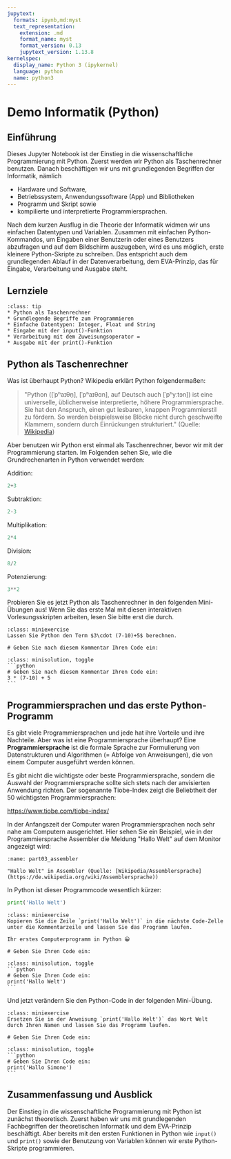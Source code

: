 ```yaml
---
jupytext:
  formats: ipynb,md:myst
  text_representation:
    extension: .md
    format_name: myst
    format_version: 0.13
    jupytext_version: 1.13.8
kernelspec:
  display_name: Python 3 (ipykernel)
  language: python
  name: python3
---
```


# Demo Informatik (Python) 

## Einführung

Dieses Jupyter Notebook ist der Einstieg in die wissenschaftliche Programmierung
mit Python. Zuerst werden wir Python als Taschenrechner benutzen. Danach
beschäftigen wir uns mit grundlegenden Begriffen der Informatik, nämlich

* Hardware und Software,
* Betriebssystem, Anwendungssoftware (App) und Bibliotheken
* Programm und Skript sowie
* kompilierte und interpretierte Programmiersprachen.

Nach dem kurzen Ausflug in die Theorie der Informatik widmen wir uns einfachen
Datentypen und Variablen. Zusammen mit einfachen Python-Kommandos, um Eingaben
einer Benutzerin oder eines Benutzers abzufragen und auf dem Bildschirm
auszugeben, wird es uns möglich, erste kleinere Python-Skripte zu schreiben.
Das entspricht auch dem grundlegenden Ablauf in der Datenverarbeitung, dem
EVA-Prinzip, das für Eingabe, Verarbeitung und Ausgabe steht.

## Lernziele

```{admonition} Lernziele
:class: tip
* Python als Taschenrechner
* Grundlegende Begriffe zum Programmieren
* Einfache Datentypen: Integer, Float und String
* Eingabe mit der input()-Funktion
* Verarbeitung mit dem Zuweisungsoperator =
* Ausgabe mit der print()-Funktion
```

## Python als Taschenrechner

Was ist überhaupt Python? Wikipedia erklärt Python folgendermaßen: 

> "Python ([ˈpʰaɪθn̩], [ˈpʰaɪθɑn], auf Deutsch auch [ˈpʰyːtɔn]) ist eine
  universelle, üblicherweise interpretierte, höhere Programmiersprache. Sie hat
  den Anspruch, einen gut lesbaren, knappen Programmierstil zu fördern. So
  werden beispielsweise Blöcke nicht durch geschweifte Klammern, sondern durch
  Einrückungen strukturiert." 
  (Quelle: [Wikipedia](https://de.wikipedia.org/wiki/Python_(Programmiersprache)))

Aber benutzen wir Python erst einmal als Taschenrechner, bevor wir mit der
Programmierung starten. Im Folgenden sehen Sie, wie die Grundrechenarten in
Python verwendet werden:

Addition:

```python
2+3
```

Subtraktion:

```python
2-3
```

Multiplikation:

```python
2*4
```

Division:

```python
8/2
```

Potenzierung:

```python
3**2
```

Probieren Sie es jetzt Python als Taschenrechner in den folgenden Mini-Übungen
aus! Wenn Sie das erste Mal mit diesen interaktiven Vorlesungsskripten arbeiten,
lesen Sie bitte erst die [](usage) durch.


```{admonition} Mini-Übung
:class: miniexercise
Lassen Sie Python den Term $3\cdot (7-10)+5$ berechnen. 
```
```{code-cell} ipython3
# Geben Sie nach diesem Kommentar Ihren Code ein:
```
````{admonition} Lösung
:class: minisolution, toggle
```python
# Geben Sie nach diesem Kommentar Ihren Code ein:
3 * (7-10) + 5
```
````



## Programmiersprachen und das erste Python-Programm

Es gibt viele Programmiersprachen und jede hat ihre Vorteile und ihre Nachteile.
Aber was ist eine Programmiersprache überhaupt? Eine **Programmiersprache** ist
die formale Sprache zur Formulierung von Datenstrukturen und Algorithmen (=
Abfolge von Anweisungen), die von einem Computer ausgeführt werden können. 

Es gibt nicht die wichtigste oder beste Programmiersprache, sondern die Auswahl
der Programmiersprache sollte sich stets nach der anvisierten Anwendung richten.
Der sogenannte Tiobe-Index zeigt die Beliebtheit der 50 wichtigsten
Programmiersprachen: 

https://www.tiobe.com/tiobe-index/ 

In der Anfangszeit der Computer waren Programmiersprachen noch sehr nahe am
Computern ausgerichtet. Hier sehen Sie ein Beispiel, wie in der
Programmiersprache Assembler die Meldung "Hallo Welt" auf dem Monitor angezeigt
wird:

```{figure} pics/part03_assembler.png
:name: part03_assembler

"Hallo Welt" in Assembler (Quelle: [Wikipedia/Assemblersprache](https://de.wikipedia.org/wiki/Assemblersprache))
```

In Python ist dieser Programmcode wesentlich kürzer:

```python
print('Hallo Welt')
```

```{admonition} Mini-Übung
:class: miniexercise
Kopieren Sie die Zeile `print('Hallo Welt')` in die nächste Code-Zelle unter die Kommentarzeile und lassen Sie das Programm laufen. 

Ihr erstes Computerprogramm in Python 😀
```
```{code-cell} ipython3
# Geben Sie Ihren Code ein:
```
````{admonition} Lösung
:class: minisolution, toggle
```python
# Geben Sie Ihren Code ein:
print('Hallo Welt')
```
````

Und jetzt verändern Sie den Python-Code in der folgenden Mini-Übung.

```{admonition} Mini-Übung
:class: miniexercise
Ersetzen Sie in der Anweisung `print('Hallo Welt')` das Wort Welt durch Ihren Namen und lassen Sie das Programm laufen.
```
```{code-cell} ipython3
# Geben Sie Ihren Code ein:
```
````{admonition} Lösung
:class: minisolution, toggle
```python
# Geben Sie Ihren Code ein:
print('Hallo Simone')
```
````

## Zusammenfassung und Ausblick

Der Einstieg in die wissenschaftliche Programmierung mit Python ist zunächst
theoretisch. Zuerst haben wir uns mit grundlegenden Fachbegriffen der
theoretischen Informatik und dem EVA-Prinzip beschäftigt. Aber bereits mit den
ersten Funktionen in Python wie `input()` und `print()` sowie der Benutzung von
Variablen können wir erste Python-Skripte programmieren.